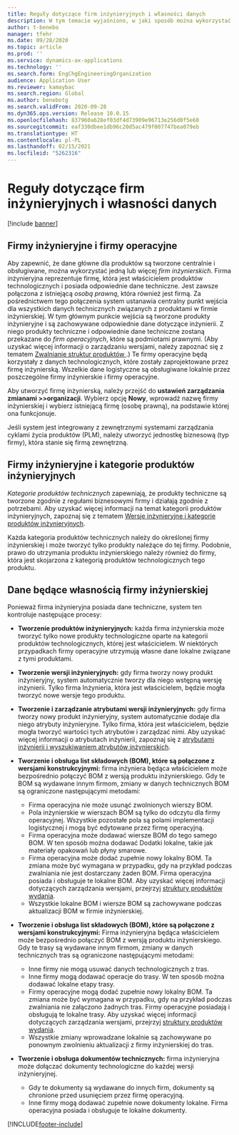 ```yaml
---
title: Reguły dotyczące firm inżynieryjnych i własności danych
description: W tym temacie wyjaśniono, w jaki sposób można wykorzystać jedną lub więcej firm inżynierskich, aby zapewnić, że dane główne dla produktów są tworzone centralnie i obsługiwane. Firma inżynieryjna reprezentuje firmę, która jest właścicielem produktów technologicznych i posiada odpowiednie dane techniczne.
author: t-benebo
manager: tfehr
ms.date: 09/28/2020
ms.topic: article
ms.prod: ''
ms.service: dynamics-ax-applications
ms.technology: ''
ms.search.form: EngChgEngineeringOrganization
audience: Application User
ms.reviewer: kamaybac
ms.search.region: Global
ms.author: benebotg
ms.search.validFrom: 2020-09-28
ms.dyn365.ops.version: Release 10.0.15
ms.openlocfilehash: 837960a628ef03df4d73909e96713e256d0f5e60
ms.sourcegitcommit: eaf330dbee1db96c20d5ac479f007747bea079eb
ms.translationtype: HT
ms.contentlocale: pl-PL
ms.lasthandoff: 02/15/2021
ms.locfileid: "5262316"
---
```

# <a name="engineering-companies-and-data-ownership-rules"></a>Reguły dotyczące firm inżynieryjnych i własności danych

[!include [banner](../includes/banner.md)]

## <a name="engineering-companies-and-operational-companies"></a>Firmy inżynieryjne i firmy operacyjne

Aby zapewnić, że dane główne dla produktów są tworzone centralnie i obsługiwane, można wykorzystać jedną lub więcej *firm inżynierskich*. Firma inżynieryjna reprezentuje firmę, która jest właścicielem produktów technologicznych i posiada odpowiednie dane techniczne. Jest zawsze połączona z istniejącą *osobą prawną*, która również jest firmą. Za pośrednictwem tego połączenia system ustanawia centralny punkt wejścia dla wszystkich danych technicznych związanych z produktami w firmie inżynierskiej. W tym głównym punkcie wejścia są tworzone produkty inżynieryjne i są zachowywane odpowiednie dane dotyczące inżynierii. Z niego produkty techniczne i odpowiednie dane techniczne zostaną przekazane do *firm operacyjnych*, które są podmiotami prawnymi. (Aby uzyskać więcej informacji o zarządzaniu wersjami, należy zapoznać się z tematem [Zwalnianie struktur produktów ](release-product-structure.md).) Te firmy operacyjne będą korzystały z danych technologicznych, które zostały zaprojektowane przez firmę inżynierską. Wszelkie dane logistyczne są obsługiwane lokalnie przez poszczególne firmy inżynierskie i firmy operacyjne.

Aby utworzyć firmę inżynierską, należy przejść do **ustawień zarządzania zmianami \>\>organizacji**. Wybierz opcję **Nowy**, wprowadź nazwę firmy inżynierskiej i wybierz istniejącą firmę (osobę prawną), na podstawie której ona funkcjonuje.

Jeśli system jest integrowany z zewnętrznymi systemami zarządzania cyklami życia produktów (PLM), należy utworzyć jednostkę biznesową (typ firmy), która stanie się firmą zewnętrzną.

## <a name="engineering-product-categories-and-engineering-companies"></a>Firmy inżynieryjne i kategorie produktów inżynieryjnych

*Kategorie produktów technicznych* zapewniają, że produkty techniczne są tworzone zgodnie z regułami biznesowymi firmy i działają zgodnie z potrzebami. Aby uzyskać więcej informacji na temat kategorii produktów inżynieryjnych, zapoznaj się z tematem [Wersje inżynieryjne i kategorie produktów inżynieryjnych](engineering-versions-product-category.md).

Każda kategoria produktów technicznych należy do określonej firmy inżynierskiej i może tworzyć tylko produkty należące do tej firmy. Podobnie, prawo do utrzymania produktu inżynierskiego należy również do firmy, która jest skojarzona z kategorią produktów technologicznych tego produktu.

## <a name="data-that-is-owned-by-the-engineering-company"></a>Dane będące własnością firmy inżynierskiej

Ponieważ firma inżynieryjna posiada dane techniczne, system ten kontroluje następujące procesy:

- **Tworzenie produktów inżynieryjnych:** każda firma inżynierskia może tworzyć tylko nowe produkty technologiczne oparte na kategorii produktów technologicznych, której jest właścicielem. W niektórych przypadkach firmy operacyjne utrzymują własne dane lokalne związane z tymi produktami.
- **Tworzenie wersji inżynieryjnych:** gdy firma tworzy nowy produkt inżynieryjny, system automatycznie tworzy dla niego wstępną wersję inżynierii. Tylko firma Inżynieria, która jest właścicielem, będzie mogła tworzyć nowe wersje tego produktu.
- **Tworzenie i zarządzanie atrybutami wersji inżynieryjnych:** gdy firma tworzy nowy produkt inżynieryjny, system automatycznie dodaje dla niego atrybuty inżynieryjne. Tylko firma, która jest właścicielem, będzie mogła tworzyć wartości tych atrybutów i zarządzać nimi. Aby uzyskać więcej informacji o atrybutach inżynierii, zapoznaj się z [atrybutami inżynierii i wyszukiwaniem atrybutów inżynierskich](engineering-attributes-and-search.md).
- **Tworzenie i obsługa list składowych (BOM), które są połączone z wersjami konstrukcyjnymi:** firma inżyniera będąca właścicielem może bezpośrednio połączyć BOM z wersją produktu inżynierskiego. Gdy te BOM są wydawane innym firmom, zmiany w danych technicznych BOM są ograniczone następującymi metodami:

    - Firma operacyjna nie może usunąć zwolnionych wierszy BOM.
    - Pola inżynierskie w wierszach BOM są tylko do odczytu dla firmy operacyjnej. Wszystkie pozostałe pola są polami implementacji logistycznej i mogą być edytowane przez firmę operacyjną.
    - Firma operacyjna może dodawać wiersze BOM do tego samego BOM. W ten sposób można dodawać Dodatki lokalne, takie jak materiały opakowań lub płyny smarowe.
    - Firma operacyjna może dodać zupełnie nowy lokalny BOM. Ta zmiana może być wymagana w przypadku, gdy na przykład podczas zwalniania nie jest dostarczany żaden BOM. Firma operacyjna posiada i obsługuje te lokalne BOM. Aby uzyskać więcej informacji dotyczących zarządzania wersjami, przejrzyj [struktury produktów wydania](release-product-structure.md).
    - Wszystkie lokalne BOM i wiersze BOM są zachowywane podczas aktualizacji BOM w firmie inżynierskiej.

- **Tworzenie i obsługa list składowych (BOM), które są połączone z wersjami konstrukcyjnymi:** Firma inżynieryjna będąca właścicielem może bezpośrednio połączyć BOM z wersją produktu inżynierskiego. Gdy te trasy są wydawane innym firmom, zmiany w danych technicznych tras są ograniczone następującymi metodami:

    - Inne firmy nie mogą usuwać danych technologicznych z tras.
    - Inne firmy mogą dodawać operacje do trasy. W ten sposób można dodawać lokalne etapy trasy.
    - Firmy operacyjne mogą dodać zupełnie nowy lokalny BOM. Ta zmiana może być wymagana w przypadku, gdy na przykład podczas zwalniania nie załączono żadnych tras. Firmy operacyjne posiadają i obsługują te lokalne trasy. Aby uzyskać więcej informacji dotyczących zarządzania wersjami, przejrzyj [struktury produktów wydania](release-product-structure.md).
    - Wszystkie zmiany wprowadzane lokalnie są zachowywane po ponownym zwolnieniu aktualizacji z firmy inżynierskiej do tras.

- **Tworzenie i obsługa dokumentów technicznych:** firma inżynieryjna może dołączać dokumenty technologiczne do każdej wersji inżynieryjnej.

    - Gdy te dokumenty są wydawane do innych firm, dokumenty są chronione przed usunięciem przez firmę operacyjną.
    - Inne firmy mogą dodawać zupełnie nowe dokumenty lokalne. Firma operacyjna posiada i obsługuje te lokalne dokumenty.


[!INCLUDE[footer-include](../../includes/footer-banner.md)]